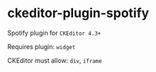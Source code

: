 # ckeditor-plugin-spotify
Spotify plugin for `CKEditor 4.3+`

Requires plugin: `widget`

CKEditor must allow: `div`, `iframe`
